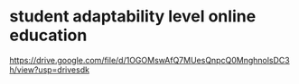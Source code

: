 # student adaptability level online education




https://drive.google.com/file/d/1OGOMswAfQ7MUesQnpcQ0MnghnolsDC3h/view?usp=drivesdk
